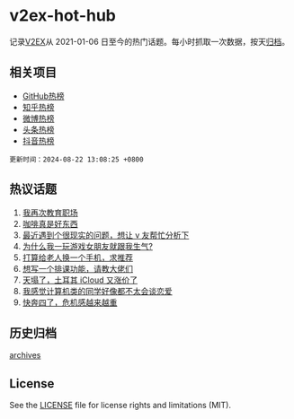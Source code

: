 # v2ex-hot-hub

 记录[V2EX](https://www.v2ex.com/)从 2021-01-06 日至今的热门话题。每小时抓取一次数据，按天[归档](archives)。
 
 ## 相关项目

- [GitHub热榜](https://github.com/lonnyzhang423/github-hot-hub)
- [知乎热榜](https://github.com/lonnyzhang423/zhihu-hot-hub)
- [微博热榜](https://github.com/lonnyzhang423/weibo-hot-hub)
- [头条热榜](https://github.com/lonnyzhang423/toutiao-hot-hub)
- [抖音热榜](https://github.com/lonnyzhang423/douyin-hot-hub)


 `更新时间：2024-08-22 13:08:25 +0800`

## 热议话题

1. [我再次教育职场](https://www.v2ex.com/t/1066767)
1. [咖啡真是好东西](https://www.v2ex.com/t/1066873)
1. [最近遇到个很现实的问题，想让 v 友帮忙分析下](https://www.v2ex.com/t/1066759)
1. [为什么我一玩游戏女朋友就跟我生气?](https://www.v2ex.com/t/1066904)
1. [打算给老人换一个手机，求推荐](https://www.v2ex.com/t/1066808)
1. [想写一个排课功能，请教大佬们](https://www.v2ex.com/t/1066877)
1. [天塌了，土耳其 iCloud 又涨价了](https://www.v2ex.com/t/1066860)
1. [我感觉计算机类的同学好像都不太会谈恋爱](https://www.v2ex.com/t/1066930)
1. [快奔四了，危机感越来越重](https://www.v2ex.com/t/1066872)

## 历史归档

[archives](archives)

## License

See the [LICENSE](LICENSE) file for license rights and limitations (MIT).
